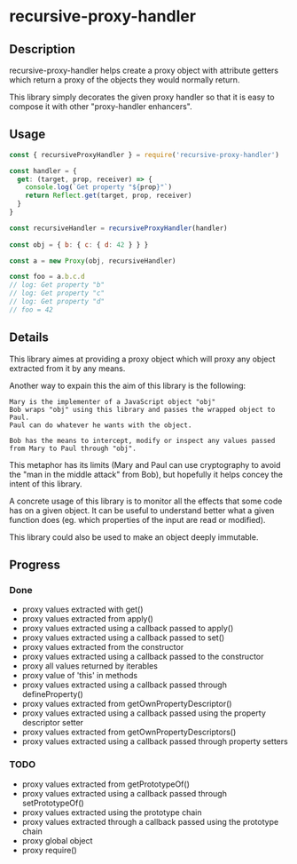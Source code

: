 # recursive-proxy-handler

## Description

recursive-proxy-handler helps create a proxy object with attribute getters
which return a proxy of the objects they would normally return.

This library simply decorates the given proxy handler so that it is easy to compose
it with other "proxy-handler enhancers".

## Usage

```javascript
const { recursiveProxyHandler } = require('recursive-proxy-handler')

const handler = {
  get: (target, prop, receiver) => {
    console.log(`Get property "${prop}"`)
    return Reflect.get(target, prop, receiver)
  }
}

const recursiveHandler = recursiveProxyHandler(handler)
 
const obj = { b: { c: { d: 42 } } }

const a = new Proxy(obj, recursiveHandler)

const foo = a.b.c.d
// log: Get property "b"
// log: Get property "c"
// log: Get property "d"
// foo = 42

```
## Details

This library aimes at providing a proxy object which will proxy any object extracted from it by any means.

Another way to expain this the aim of this library is the following:

```
Mary is the implementer of a JavaScript object "obj"
Bob wraps "obj" using this library and passes the wrapped object to Paul.
Paul can do whatever he wants with the object.

Bob has the means to intercept, modify or inspect any values passed from Mary to Paul through "obj".
```
This metaphor has its limits (Mary and Paul can use cryptography to avoid the "man in the middle attack" from Bob), but hopefully it helps concey the intent of this library.

A concrete usage of this library is to monitor all the effects that some code has on a given object.
It can be useful to understand better what a given function does (eg. which properties of the input are read or modified).

This library could also be used to make an object deeply immutable.

## Progress

### Done

- proxy values extracted with get()
- proxy values extracted from apply()
- proxy values extracted using a callback passed to apply()
- proxy values extracted using a callback passed to set()
- proxy values extracted from the constructor
- proxy values extracted using a callback passed to the constructor
- proxy all values returned by iterables
- proxy value of 'this' in methods
- proxy values extracted using a callback passed through defineProperty()
- proxy values extracted from getOwnPropertyDescriptor()
- proxy values extracted using a callback passed using the property descriptor setter
- proxy values extracted from getOwnPropertyDescriptors()
- proxy values extracted using a callback passed through property setters

### TODO

- proxy values extracted from getPrototypeOf()
- proxy values extracted using a callback passed through setPrototypeOf()
- proxy values extracted using the prototype chain
- proxy values extracted through a callback passed using the prototype chain
- proxy global object
- proxy require()

